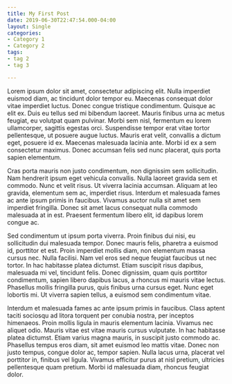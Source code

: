 ```yaml
---
title: My First Post
date: 2019-06-30T22:47:54.000-04:00
layout: Single
categories:
- Category 1
- Category 2
tags:
- tag 2
- tag 3

---
```

Lorem ipsum dolor sit amet, consectetur adipiscing elit. Nulla imperdiet euismod diam, ac tincidunt dolor tempor eu. Maecenas consequat dolor vitae imperdiet luctus. Donec congue tristique condimentum. Quisque ac elit ex. Duis eu tellus sed mi bibendum laoreet. Mauris finibus urna ac metus feugiat, eu volutpat quam pulvinar. Morbi sem nisl, fermentum eu lorem ullamcorper, sagittis egestas orci. Suspendisse tempor erat vitae tortor pellentesque, ut posuere augue luctus. Mauris erat velit, convallis a dictum eget, posuere id ex. Maecenas malesuada lacinia ante. Morbi id ex a sem consectetur maximus. Donec accumsan felis sed nunc placerat, quis porta sapien elementum.

Cras porta mauris non justo condimentum, non dignissim sem sollicitudin. Nam hendrerit ipsum eget vehicula convallis. Nulla laoreet gravida sem et commodo. Nunc et velit risus. Ut viverra lacinia accumsan. Aliquam at leo gravida, elementum sem ac, imperdiet risus. Interdum et malesuada fames ac ante ipsum primis in faucibus. Vivamus auctor nulla sit amet sem imperdiet fringilla. Donec sit amet lacus consequat nulla commodo malesuada at in est. Praesent fermentum libero elit, id dapibus lorem congue ac.

Sed condimentum ut ipsum porta viverra. Proin finibus dui nisi, eu sollicitudin dui malesuada tempor. Donec mauris felis, pharetra a euismod id, porttitor et est. Proin imperdiet mollis diam, non elementum massa cursus nec. Nulla facilisi. Nam vel eros sed neque feugiat faucibus ut nec tortor. In hac habitasse platea dictumst. Etiam suscipit risus dapibus, malesuada mi vel, tincidunt felis. Donec dignissim, quam quis porttitor condimentum, sapien libero dapibus lacus, a rhoncus mi mauris vitae lectus. Phasellus mollis fringilla purus, quis finibus urna cursus eget. Nunc eget lobortis mi. Ut viverra sapien tellus, a euismod sem condimentum vitae.

Interdum et malesuada fames ac ante ipsum primis in faucibus. Class aptent taciti sociosqu ad litora torquent per conubia nostra, per inceptos himenaeos. Proin mollis ligula in mauris elementum lacinia. Vivamus nec aliquet odio. Mauris vitae est vitae mauris cursus vulputate. In hac habitasse platea dictumst. Etiam varius magna mauris, in suscipit justo commodo ac. Phasellus tempus eros diam, sit amet euismod leo mattis vitae. Donec non justo tempus, congue dolor ac, tempor sapien. Nulla lacus urna, placerat vel porttitor in, finibus vel ligula. Vivamus efficitur purus at nisl pretium, ultricies pellentesque quam pretium. Morbi id malesuada diam, rhoncus feugiat dolor. 